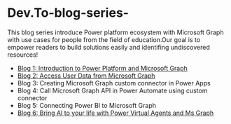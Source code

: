 # Dev.To-blog-series-
This blog series introduce Power platform ecosystem with Microsoft Graph with use cases for people from the field of education.Our goal is to empower readers to build solutions easily and identifing undiscovered resources!
 
* [Blog 1: Introduction to Power Platform and Microsoft Graph](https://github.com/viviana2419/Dev.To-blog-series-/blob/main/Blog1.md) 
* [Blog 2: Access User Data from Microsoft Graph](https://github.com/viviana2419/Dev.To-blog-series-/blob/main/blog2.md)
* Blog 3: Creating Microsoft Graph custom connector in Power Apps
* Blog 4: Call Microsoft Graph API in Power Automate using custom connector
* Blog 5: Connecting Power BI to Microsoft Graph
* [Blog 6: Bring AI to your life with Power Virtual Agents and Ms Graph](https://github.com/viviana2419/Dev.To-blog-series-/blob/main/Blog6.md)
